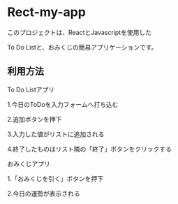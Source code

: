 # Rect-my-app
このプロジェクトは、ReactとJavascriptを使用した

To Do Listと、おみくじの簡易アプリケーションです。

## 利用方法
To Do Listアプリ

1.今日のToDoを入力フォームへ打ち込む

2.追加ボタンを押下

3.入力した値がリストに追加される

4.終了したものはリスト隣の「終了」ボタンをクリックする


おみくじアプリ

1.「おみくじを引く」ボタンを押下

2.今日の運勢が表示される

